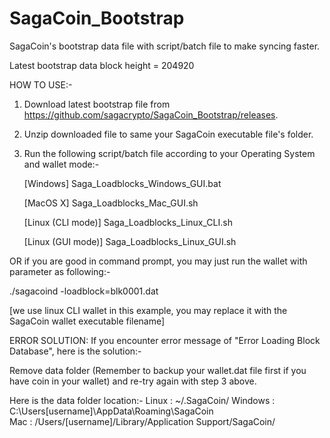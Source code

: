 # SagaCoin_Bootstrap
SagaCoin's bootstrap data file with script/batch file to make syncing faster.

Latest bootstrap data block height = 204920

HOW TO USE:-

1) Download latest bootstrap file from https://github.com/sagacrypto/SagaCoin_Bootstrap/releases.

2) Unzip downloaded file to same your SagaCoin executable file's folder.

3) Run the following script/batch file according to your Operating System and wallet mode:-

   [Windows] Saga_Loadblocks_Windows_GUI.bat
   
   [MacOS X] Saga_Loadblocks_Mac_GUI.sh
   
   [Linux (CLI mode)] Saga_Loadblocks_Linux_CLI.sh
   
   [Linux (GUI mode)] Saga_Loadblocks_Linux_GUI.sh
   
   
   
OR if you are good in command prompt, you may just run the wallet with parameter as following:-

   ./sagacoind -loadblock=blk0001.dat
   
   [we use linux CLI wallet in this example, you may replace it with the SagaCoin wallet executable filename]
   
   
   
   
ERROR SOLUTION: If you encounter error message of "Error Loading Block Database", here is the solution:-

   Remove data folder (Remember to backup your wallet.dat file first if you have coin in your wallet) and re-try again with step 3 above.
   
   Here is the data folder location:-
      Linux : ~/.SagaCoin/
      Windows : C:\Users\[username]\AppData\Roaming\SagaCoin\
      Mac : /Users/[username]/Library/Application Support/SagaCoin/
      
      